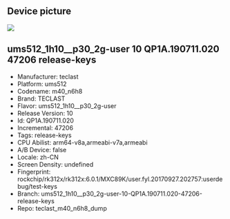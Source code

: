 ## Device picture
<img src="https://cdn-files.kimovil.com/default/0006/26/thumb_525924_default_big.jpeg"/>

## ums512_1h10__p30_2g-user 10 QP1A.190711.020 47206 release-keys
- Manufacturer: teclast
- Platform: ums512
- Codename: m40_n6h8
- Brand: TECLAST
- Flavor: ums512_1h10__p30_2g-user
- Release Version: 10
- Id: QP1A.190711.020
- Incremental: 47206
- Tags: release-keys
- CPU Abilist: arm64-v8a,armeabi-v7a,armeabi
- A/B Device: false
- Locale: zh-CN
- Screen Density: undefined
- Fingerprint: rockchip/rk312x/rk312x:6.0.1/MXC89K/user.fyl.20170927.202757:userdebug/test-keys
- Branch: ums512_1h10__p30_2g-user-10-QP1A.190711.020-47206-release-keys
- Repo: teclast_m40_n6h8_dump
